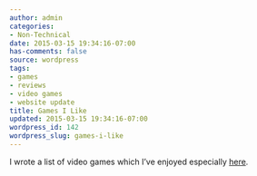 ```yaml
---
author: admin
categories:
- Non-Technical
date: 2015-03-15 19:34:16-07:00
has-comments: false
source: wordpress
tags:
- games
- reviews
- video games
- website update
title: Games I Like
updated: 2015-03-15 19:34:16-07:00
wordpress_id: 142
wordpress_slug: games-i-like
---
```

I wrote a list of video games which I’ve enjoyed especially [here](https://za3k.com/games.md).
